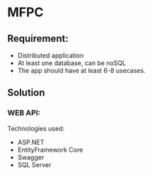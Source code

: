 # MFPC

## Requirement: ##
* Distributed application
* At least one database, can be noSQL
* The app should have at least 6-8 usecases.

## Solution ##

### WEB API: ###

Technologies used: 
* ASP.NET 
* EntityFramework Core
* Swagger
* SQL Server
